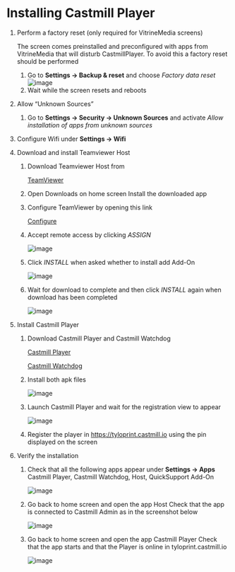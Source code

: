 # Installing Castmill Player

1. Perform a factory reset (only required for VitrineMedia screens)
   
   The screen comes preinstalled and preconfigured with apps from VitrineMedia
   that will disturb CastmillPlayer. To avoid this a factory reset should be performed 
   1. Go to **Settings -> Backup & reset** and choose *Factory data reset*
![image](https://user-images.githubusercontent.com/1486110/35231857-2d1b071e-ff9a-11e7-8b9b-857e90ec96c9.png)
   2. Wait while the screen resets and reboots
2. Allow “Unknown Sources”
   1. Go to **Settings -> Security -> Unknown Sources** and activate *Allow installation of apps from unknown sources*
3. Configure Wifi under **Settings -> Wifi**
4. Download and install Teamviewer Host
   1. Download Teamviewer Host from

      [TeamViewer](https://download.teamviewer.com/download/TeamViewerHost.apk)
   2. Open Downloads on home screen Install the downloaded app
   3. Configure TeamViewer by opening this link
      
      [Configure](https://get.teamviewer.com/tpdtv)
   4. Accept remote access by clicking *ASSIGN*
      
      ![image](https://user-images.githubusercontent.com/1486110/35231923-698163e2-ff9a-11e7-8997-f31025d37e0e.png)
   5. Click *INSTALL* when asked whether to install add Add-On
      
      ![image](https://user-images.githubusercontent.com/1486110/35231951-7c7f6a2a-ff9a-11e7-898a-5955033c9610.png)
   6. Wait for download to complete and then click *INSTALL* again when download has been completed
      
      ![image](https://user-images.githubusercontent.com/1486110/35232013-a2aec7f4-ff9a-11e7-9e90-9971278709db.png)
5. Install Castmill Player
   1. Download Castmill Player and Castmill Watchdog
      
      [Castmill Player](https://drive.google.com/uc?export=download&id=1n-p_I2hJtlI9WvQmlsZWXTFOA6noYu79)
      
      [Castmill Watchdog](https://drive.google.com/uc?export=download&id=1wiiObeVcfCwvaUzrAvdwCmUb7sK4ZLL-)
   2. Install both apk files
      
      ![image](https://user-images.githubusercontent.com/1486110/35232046-b61560fa-ff9a-11e7-82aa-720cb2670ccf.png)    
   3. Launch Castmill Player and wait for the registration view to appear
   
      ![image](https://user-images.githubusercontent.com/1486110/35232072-ca8acdfe-ff9a-11e7-8933-a8d73275c7fd.png)
   4. Register the player in https://tyloprint.castmill.io using the pin displayed on the screen
6. Verify the installation
   1. Check that all the following apps appear under **Settings -> Apps**
      Castmill Player, Castmill Watchdog, Host, QuickSupport Add-On
      
      ![image](https://user-images.githubusercontent.com/1486110/35232094-dd992e72-ff9a-11e7-91ee-efb325414a0a.png)
   2. Go back to home screen and open the app Host
      Check that the app is connected to Castmill Admin as in the screenshot below
      
      ![image](https://user-images.githubusercontent.com/1486110/35232109-ec97488c-ff9a-11e7-885c-8139589ea095.png)
   3. Go back to home screen and open the app Castmill Player
      Check that the app starts and that the Player is online in tyloprint.castmill.io
      
      ![image](https://user-images.githubusercontent.com/1486110/35232130-fd8917e2-ff9a-11e7-8e6c-55562cadf6d6.png)
